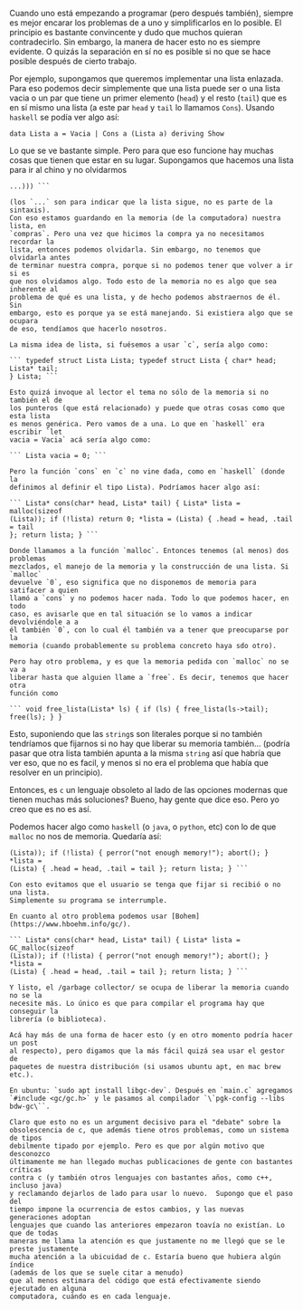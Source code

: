 Cuando uno está empezando a programar (pero después también), siempre es mejor
encarar los problemas de a uno y simplificarlos en lo posible. El principio es
bastante convincente y dudo que muchos quieran contradecirlo. Sin embargo, la
manera de hacer esto no es siempre evidente. O quizás la separación en sí no es
posible si no que se hace posible después de cierto trabajo.

Por ejemplo, supongamos que queremos implementar una lista enlazada. Para eso
podemos decir simplemente que una lista puede ser o una lista vacia o un par
que tiene un primer elemento (`head`) y el resto (`tail`) que es en sí mismo
una lista (a este par `head` y `tail` lo llamamos `Cons`). Usando `haskell` se
podía ver algo así:

``` data Lista a = Vacia | Cons a (Lista a) deriving Show ```

Lo que se ve bastante simple. Pero para que eso funcione hay muchas cosas que
tienen que estar en su lugar. Supongamos que hacemos una lista para ir al chino
y no olvidarmos

``` let compras = Cons "agua" (Cons "yerba" (Cons "miel" (Cons "alfajores"
...))) ```

(los `...` son para indicar que la lista sigue, no es parte de la sintaxis).
Con eso estamos guardando en la memoria (de la computadora) nuestra lista, en
`compras`. Pero una vez que hicimos la compra ya no necesitamos recordar la
lista, entonces podemos olvidarla. Sin embargo, no tenemos que olvidarla antes
de terminar nuestra compra, porque si no podemos tener que volver a ir si es
que nos olvidamos algo. Todo esto de la memoria no es algo que sea inherente al
problema de qué es una lista, y de hecho podemos abstraernos de él. Sin
embargo, esto es porque ya se está manejando. Si existiera algo que se ocupara
de eso, tendíamos que hacerlo nosotros.

La misma idea de lista, si fuésemos a usar `c`, sería algo como:

``` typedef struct Lista Lista; typedef struct Lista { char* head; Lista* tail;
} Lista; ```

Esto quizá invoque al lector el tema no sólo de la memoria si no también el de
los punteros (que está relacionado) y puede que otras cosas como que esta lista
es menos genérica. Pero vamos de a una. Lo que en `haskell` era escribir `let
vacia = Vacia` acá sería algo como:

``` Lista vacia = 0; ```

Pero la función `cons` en `c` no vine dada, como en `haskell` (donde la
definimos al definir el tipo Lista). Podríamos hacer algo así:

``` Lista* cons(char* head, Lista* tail) { Lista* lista = malloc(sizeof
(Lista)); if (!lista) return 0; *lista = (Lista) { .head = head, .tail = tail
}; return lista; } ```

Donde llamamos a la función `malloc`. Entonces tenemos (al menos) dos problemas
mezclados, el manejo de la memoria y la construcción de una lista. Si `malloc`
devuelve `0`, eso significa que no disponemos de memoria para satifacer a quien
llamó a `cons` y no podemos hacer nada. Todo lo que podemos hacer, en todo
caso, es avisarle que en tal situación se lo vamos a indicar devolviéndole a a
él también `0`, con lo cual él también va a tener que preocuparse por la
memoria (cuando probablemente su problema concreto haya sdo otro).

Pero hay otro problema, y es que la memoria pedida con `malloc` no se va a
liberar hasta que alguien llame a `free`. Es decir, tenemos que hacer otra
función como

``` void free_lista(Lista* ls) { if (ls) { free_lista(ls->tail); free(ls); } }
```

Esto, suponiendo que las `string`s son literales porque si no también
tendríamos que fijarnos si no hay que liberar su memoria también... (podría
pasar que otra lista también apunta a la misma `string` así que habría que ver
eso, que no es facil, y menos si no era el problema que había que resolver en
un principio).

Entonces, es `c` un lenguaje obsoleto al lado de las opciones modernas que
tienen muchas más soluciones? Bueno, hay gente que dice eso. Pero yo creo que
es no es así.

Podemos hacer algo como `haskell` (o `java`, o `python`, etc) con lo de que
`malloc` no nos de memoria. Quedaría así:


``` Lista* cons(char* head, Lista* tail) { Lista* lista = malloc(sizeof
(Lista)); if (!lista) { perror("not enough memory!"); abort(); } *lista =
(Lista) { .head = head, .tail = tail }; return lista; } ```

Con esto evitamos que el usuario se tenga que fijar si recibió o no una lista.
Simplemente su programa se interrumple.

En cuanto al otro problema podemos usar [Bohem](https://www.hboehm.info/gc/).

``` Lista* cons(char* head, Lista* tail) { Lista* lista = GC_malloc(sizeof
(Lista)); if (!lista) { perror("not enough memory!"); abort(); } *lista =
(Lista) { .head = head, .tail = tail }; return lista; } ```

Y listo, el /garbage collector/ se ocupa de liberar la memoria cuando no se la
necesite más. Lo único es que para compilar el programa hay que conseguir la
librería (o biblioteca).

Acá hay más de una forma de hacer esto (y en otro momento podría hacer un post
al respecto), pero digamos que la más fácil quizá sea usar el gestor de
paquetes de nuestra distribución (si usamos ubuntu apt, en mac brew etc.).

En ubuntu: `sudo apt install libgc-dev`. Después en `main.c` agregamos
`#include <gc/gc.h>` y le pasamos al compilador `\`pgk-config --libs bdw-gc\``.

Claro que esto no es un argument decisivo para el "debate" sobre la
obsolescencia de c, que además tiene otros problemas, como un sistema de tipos
debilmente tipado por ejemplo. Pero es que por algún motivo que desconozco
últimamente me han llegado muchas publicaciones de gente con bastantes críticas
contra c (y también otros lenguajes con bastantes años, como c++, incluso java)
y reclamando dejarlos de lado para usar lo nuevo.  Supongo que el paso del
tiempo impone la ocurrencia de estos cambios, y las nuevas generaciones adoptan
lenguajes que cuando las anteriores empezaron toavía no existían. Lo que de todas
maneras me llama la atención es que justamente no me llegó que se le preste justamente
mucha atención a la ubicuidad de c. Estaría bueno que hubiera algún índice
(además de los que se suele citar a menudo)
que al menos estimara del código que está efectivamente siendo ejecutado en alguna
computadora, cuándo es en cada lenguaje.
